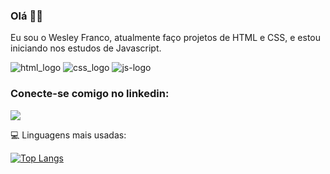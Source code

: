 ### Olá 👋:sunglasses:

Eu sou o Wesley Franco, atualmente faço projetos de HTML e CSS, e estou iniciando nos estudos de Javascript. 

<img src="https://img.shields.io/badge/HTML-239120?style=for-the-badge&logo=html5&logoColor=white" alt="html_logo"> <img src="https://img.shields.io/badge/CSS-239120?&style=for-the-badge&logo=css3&logoColor=white" alt="css_logo"> <img src="https://img.shields.io/badge/JavaScript-F7DF1E?style=for-the-badge&logo=javascript&logoColor=black" alt="js-logo">

### Conecte-se comigo no linkedin:

<a href="https://www.linkedin.com/in/wesley-franco-631926214/"><img src="https://img.shields.io/badge/LinkedIn-0077B5?style=for-the-badge&logo=linkedin&logoColor=white"> </a>


:computer: Linguagens mais usadas:

[![Top Langs](https://github-readme-stats.vercel.app/api/top-langs/?username=WesleyDevFranco)](https://github.com/anuraghazra/github-readme-stats)



